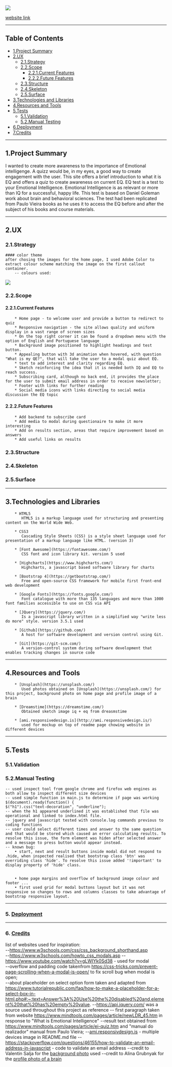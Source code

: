 <img src="assets/images/multiple-devices2.jpeg" style="margin: 0;">

[website link](https://veraleitaodev.github.io/EQ_test/)

---

## Table of Contents

- [1.Project Summary](#1.Project-Summary)
- [2.UX](#2.UX)
  - [2.1.Strategy](#2.1.Strategy)
  - [2.2.Scope](#2.2.Scope)
    - [2.2.1.Current Features](#2.2.1.Current-Features)
    - [2.2.2.Future Features](#2.2.2.Future-Features)
  - [2.3.Structure](#2.4.Structure)
  - [2.4.Skeleton](#2.5.Skeleton)
  - [2.5.Surface](#2.6.Surface)
- [3.Technologies and Libraries](#3.Technologies-and-Libraries)
- [4.Resources and Tools](#4.Resources-and-Tools)
- [5.Tests](#5.Tests)
  - [5.1.Validation](#5.1.Validation)
  - [5.2.Manual Testing](#5.2.Manual-Testing)
- [6.Deployment](#6.Deployment)
- [7.Credits](#7.Credits)

---


## 1.Project Summary

I wanted to create more awareness to the importance of Emotional intelligenge.
A quizz would be, in my eyes, a good way to create engagement with the user. This site offers a brief introduction to what it is EQ and offers a quiz to create awareness on current EQ.
EQ test is a test to your Emotional Intelligence. Emotional Intelligence is as relevant or more than IQ for a successful, happy life.
This test is based on Daniel Goleman work about brain and behavioral sciences. The test had been replicated from Paulo Vieira books as he uses it to access the EQ before and after the subject of his books and course materials.

___

## 2.UX

### 2.1.Strategy

    #### color theme
    after chosing the images for the home page, I used Adobe Color to extract colour scheme matching the image on the first callout container.
        -- colours used:

<img src="assets/images/color-scheme.jpeg">

### 2.2.Scope

#### 2.2.1.Current Features


        * Home page - to welcome user and provide a button to redirect to quiz
        * Responsive navigation - the site allows quality and uniform display in a vast range of screen sizes
        * On the top right corner it can be found a dropdown menu with the option of English and Portuguese language
        * Background image positioned to highlight headings and test button. 
        * Appealing button with 3d animation when hovered, with question "What is my QE?", that will take the user to a modal quiz about EQ.  
        * text to add interest and clarity regarding EQ. 
        * Sketch reinforcing the idea that it is needed both IQ and EQ to reach success. 
        * Subscribing card, although no back end, it provides the place for the user to submit email address in order to receive newsletter;
        * Footer with links for further reading
        * Social media icons with links directing to social media discussion the EQ topic


#### 2.2.2.Future Features


        * Add backend to subscribe card
        * Add media to modal during questionaire to make it more interesting
        * Add on results section, areas that require improvement based on answers
        * Add useful links on results
### 2.3.Structure

### 2.4.Skeleton

### 2.5.Surface

___

## 3.Technologies and Libraries

        * HTML5 
           HTML5 is a markup language used for structuring and presenting content on the World Wide Web.
        
        * CSS3
           Cascading Style Sheets (CSS) is a style sheet language used for presentation of a markup language like HTML. (version 3)
        
        * [Font Awesome](https://fontawesome.com/) 
           CSS font and icon library kit. version 5 used
        
        * [Highcharts](https://www.highcharts.com/)
           Highcharts, a javascript based software library for charts

        * [Bootstrap 4](https://getbootstrap.com/)
           Free and open-source CSS framework for mobile first front-end web development

        * [Google Fonts](https://fonts.google.com/)
           Font catalogue with more than 135 languages and more than 1000 font families accessible to use on CSS via API

        * [JQuery](https://jquery.com/)
           Is a javascript library written in a simplified way "write less do more" style. version 3.5.1 used
        
        * [Github](https://github.com/)
           A host for software development and version control using Git.

        * [Git](https://git-scm.com/)
           A version-control system during software development that enables tracking changes in source code
          
___

## 4.Resources and Tools
        * [Unsplash](https://unsplash.com/)
           Used photos obtained on [Unsplash](https://unsplash.com/) for this project, background photo on home page and profile image of a brain
           
        * [Dreamstime](https://dreamstime.com/)
           Obtained sketch image iq + eq from dreasmstime

        * [ami.responsivedesign.is](http://ami.responsivedesign.is/)
           used for mockup on top of readme page chowing website in different devices

        
___

## 5.Tests

### 5.1.Validation

### 5.2.Manual Testing

    -- used inspect tool from google chrome and firefox web engines as both allow to inspect different size devices
    -- used simple function in main.js to determine if page was working $(document).ready(function() {
    $("h1").css("text-decoration", "underline");
    -- when the h1 appeared underlined it was established that file was operational and linked to index.html file.
    -- jquery and javascript tested with console.log commands previous to coding functions
    -- user could select different times and answer to the same question and that would be stored which caused an error calculating results. To resolve this issue, the form element was hiden after selected answer and a message to press button would appear instead.
    -- known bug:
        • start, next and result buttons inside modal did not respond to .hide, when inspected realised that bootstrap class 'btn' was overriding class 'hide'. To resolve this issue added '!important' to display property of 'hide' class.


        • home page margins and overflow of background image colour and footer ...
        • first used grid for modal buttons layout but it was not responsive so changes to rows and columns classes to take advantage of bootstrap responsive layout.
___

### 5. [Deployment](#deployment)

___

### 6. [Credits](#credits)

list of websites used for inspiration:  
 --https://www.w3schools.com/css/css_background_shorthand.asp  
 --https://www.w3schools.com/howto_css_modals.asp
--https://www.youtube.com/watch?v=gLWIYk0Sd38 - used for modal  
 --overflow and padding code takenfrom https://css-tricks.com/prevent-page-scrolling-when-a-modal-is-open/ to fix scroll bug when modal is open;  
 --about placeholder on select option form taken and adapted from https://www.tutorialrepublic.com/faq/how-to-make-a-placeholder-for-a-select-box-in-html.php#:~:text=Answer%3A%20Use%20the%20disabled%20and,element%20that%20has%20empty%20value.
--https://api.jquery.com/ was a source used throughout this project as reference
-- first paragraph taken from website https://www.mindtools.com/pages/article/newLDR_45.htm in response to "What is Emotional Intelligence"
--result text obtained from https://www.mindtools.com/pages/article/ei-quiz.htm and "manual do realizador" manual from Paulo Vieira;
--[ami.responsivdesign.is](http://ami.responsivedesign.is) - multiple devices image in README.md file
--https://stackoverflow.com/questions/46155/how-to-validate-an-email-address-in-javascript - code to validate an email address
--credit to Valentin Salja for the [background photo](https://unsplash.com/photos/0aX51h4WvAk) used
--credit to Alina Grubnyak for the [profile photo of a brain](https://unsplash.com/photos/tEVGmMaPFXk) 
